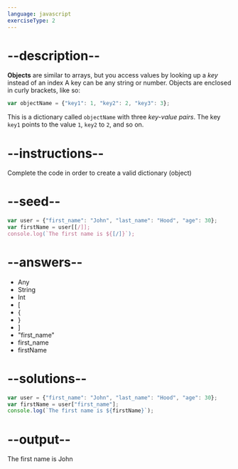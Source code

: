```yaml
---
language: javascript
exerciseType: 2
---
```


# --description--

**Objects** are similar to arrays, but you access values by looking up a *key* instead of an index
A key can be any string or number.
Objects are enclosed in curly brackets, like so:
```javascript
var objectName = {"key1": 1, "key2": 2, "key3": 3};
```
This is a dictionary called `objectName` with three *key-value pairs*.
The key `key1` points to the value `1`, `key2` to `2`, and so on.

# --instructions--

Complete the code in order to create a valid dictionary (object)

# --seed--

```javascript
var user = {"first_name": "John", "last_name": "Hood", "age": 30};
var firstName = user[[/]];
console.log(`The first name is ${[/]}`);
```

# --answers--

- Any
- String
- Int
- [
- {
- }
- ]
- "first_name"
- first_name
- firstName

# --solutions--

```javascript
var user = {"first_name": "John", "last_name": "Hood", "age": 30};
var firstName = user["first_name"];
console.log(`The first name is ${firstName}`);
```

# --output--

The first name is John
